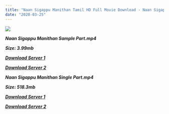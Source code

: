 ```yaml
---
title: "Naan Sigappu Manithan Tamil HD Full Movie Download - Naan Sigappu Manithan Tamil HD Movie Download"
date: "2020-03-25"
---
```


![](https://images.moviebuff.com/c317cf58-5052-48c1-a6ce-7e44893a06cf?w=1000)

**_Naan Sigappu Manithan Sample Part.mp4_**

**_Size: 3.99mb_**

**_[Download Server 1](http://cdn2.tamilmovie.site/files/Tamil{300377c8a1a3ba2999b4bbe3381b1ea1a812b0b70d21946c68d529294a5c2999}20AtoZ{300377c8a1a3ba2999b4bbe3381b1ea1a812b0b70d21946c68d529294a5c2999}20Movies/N/Naan{300377c8a1a3ba2999b4bbe3381b1ea1a812b0b70d21946c68d529294a5c2999}20Sigappu{300377c8a1a3ba2999b4bbe3381b1ea1a812b0b70d21946c68d529294a5c2999}20Manithan/Naan{300377c8a1a3ba2999b4bbe3381b1ea1a812b0b70d21946c68d529294a5c2999}20Sigappu{300377c8a1a3ba2999b4bbe3381b1ea1a812b0b70d21946c68d529294a5c2999}20Manithan{300377c8a1a3ba2999b4bbe3381b1ea1a812b0b70d21946c68d529294a5c2999}20HD/Naan{300377c8a1a3ba2999b4bbe3381b1ea1a812b0b70d21946c68d529294a5c2999}20Sigappu{300377c8a1a3ba2999b4bbe3381b1ea1a812b0b70d21946c68d529294a5c2999}20Manithan{300377c8a1a3ba2999b4bbe3381b1ea1a812b0b70d21946c68d529294a5c2999}20Sample.mp4)_**

**_[Download Server 2](http://cdn2.tamilmovie.site/files/Tamil{300377c8a1a3ba2999b4bbe3381b1ea1a812b0b70d21946c68d529294a5c2999}20AtoZ{300377c8a1a3ba2999b4bbe3381b1ea1a812b0b70d21946c68d529294a5c2999}20Movies/N/Naan{300377c8a1a3ba2999b4bbe3381b1ea1a812b0b70d21946c68d529294a5c2999}20Sigappu{300377c8a1a3ba2999b4bbe3381b1ea1a812b0b70d21946c68d529294a5c2999}20Manithan/Naan{300377c8a1a3ba2999b4bbe3381b1ea1a812b0b70d21946c68d529294a5c2999}20Sigappu{300377c8a1a3ba2999b4bbe3381b1ea1a812b0b70d21946c68d529294a5c2999}20Manithan{300377c8a1a3ba2999b4bbe3381b1ea1a812b0b70d21946c68d529294a5c2999}20HD/Naan{300377c8a1a3ba2999b4bbe3381b1ea1a812b0b70d21946c68d529294a5c2999}20Sigappu{300377c8a1a3ba2999b4bbe3381b1ea1a812b0b70d21946c68d529294a5c2999}20Manithan{300377c8a1a3ba2999b4bbe3381b1ea1a812b0b70d21946c68d529294a5c2999}20Sample.mp4)_**

**_Naan Sigappu Manithan Single Part.mp4_**

**_Size: 518.3mb_**

**_[Download Server 1](http://cdn2.tamilmovie.site/files/Tamil{300377c8a1a3ba2999b4bbe3381b1ea1a812b0b70d21946c68d529294a5c2999}20AtoZ{300377c8a1a3ba2999b4bbe3381b1ea1a812b0b70d21946c68d529294a5c2999}20Movies/N/Naan{300377c8a1a3ba2999b4bbe3381b1ea1a812b0b70d21946c68d529294a5c2999}20Sigappu{300377c8a1a3ba2999b4bbe3381b1ea1a812b0b70d21946c68d529294a5c2999}20Manithan/Naan{300377c8a1a3ba2999b4bbe3381b1ea1a812b0b70d21946c68d529294a5c2999}20Sigappu{300377c8a1a3ba2999b4bbe3381b1ea1a812b0b70d21946c68d529294a5c2999}20Manithan{300377c8a1a3ba2999b4bbe3381b1ea1a812b0b70d21946c68d529294a5c2999}20HD/Naan{300377c8a1a3ba2999b4bbe3381b1ea1a812b0b70d21946c68d529294a5c2999}20Sigappu{300377c8a1a3ba2999b4bbe3381b1ea1a812b0b70d21946c68d529294a5c2999}20Manithan.mp4)_**

**_[Download Server 2](http://cdn2.tamilmovie.site/files/Tamil{300377c8a1a3ba2999b4bbe3381b1ea1a812b0b70d21946c68d529294a5c2999}20AtoZ{300377c8a1a3ba2999b4bbe3381b1ea1a812b0b70d21946c68d529294a5c2999}20Movies/N/Naan{300377c8a1a3ba2999b4bbe3381b1ea1a812b0b70d21946c68d529294a5c2999}20Sigappu{300377c8a1a3ba2999b4bbe3381b1ea1a812b0b70d21946c68d529294a5c2999}20Manithan/Naan{300377c8a1a3ba2999b4bbe3381b1ea1a812b0b70d21946c68d529294a5c2999}20Sigappu{300377c8a1a3ba2999b4bbe3381b1ea1a812b0b70d21946c68d529294a5c2999}20Manithan{300377c8a1a3ba2999b4bbe3381b1ea1a812b0b70d21946c68d529294a5c2999}20HD/Naan{300377c8a1a3ba2999b4bbe3381b1ea1a812b0b70d21946c68d529294a5c2999}20Sigappu{300377c8a1a3ba2999b4bbe3381b1ea1a812b0b70d21946c68d529294a5c2999}20Manithan.mp4)_**

